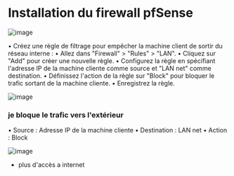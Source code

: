 
# Installation du firewall pfSense

![image](https://github.com/manmaryem/pfsense/assets/137881827/54936358-5c0c-442c-b5ae-28b2b6b1615d)


•	Créez une règle de filtrage pour empêcher la machine client de sortir du réseau interne :
•	Allez dans "Firewall" > "Rules" > "LAN".
•	Cliquez sur "Add" pour créer une nouvelle règle.
•	Configurez la règle en spécifiant l'adresse IP de la machine cliente comme source et "LAN net" comme destination.
•	Définissez l'action de la règle sur "Block" pour bloquer le trafic sortant de la machine cliente.
•	Enregistrez la règle.


![image](https://github.com/manmaryem/pfsense/assets/137881827/12991200-956f-4d33-85d5-24cd23263e81)

### je bloque le trafic vers l'extérieur 

•	Source : Adresse IP de la machine cliente
•	Destination : LAN net
•	Action : Block

![image](https://github.com/manmaryem/pfsense/assets/137881827/560182c7-697c-4b07-98ed-48e79411ce44)

- plus d'accès a internet 


